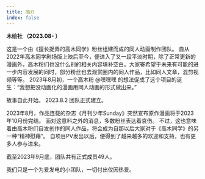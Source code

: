 ```yaml
---
title: 简介
index: false
---
```

  **木绘社 （2023.08- ）**

这是一个由《擅长捉弄的高木同学》粉丝组建而成的同人动画制作团队。
自从2022年高木同学剧场版上映后至今，便进入了又一段平淡时期，除了正常更新的漫画外，高木粉们也没什么别的相关内容填补空白。大家寄希望于未来有可能的进一步内容发展的同时，部分粉丝也去观赏圈内的同人作品，比如同人文章，混剪视频等等。
2023年8月初，一个高木粉 @嘿嘿嘿 的想法促成了这个项目的诞生：“我想把没动画化的漫画用同人动画的形式做出来。”

故事自此开始。
2023.8.2 团队正式建立。

2023年8月，作品连载的杂志《月刊少年Sunday》突然宣布原作漫画将于2023年10月份完结。
面对这意料之外的消息，多数粉丝表达着哀伤。
不过，这也意味着由高木粉们自发创作的同人作品，将会成为自那以后大家对于《高木同学》的另一种“精神慰藉”。
自项目PV发出以后，便得到了越来越多的欢迎和支持，也有更多人参与进来。

截至2023年9月底，团队共有正式成员49人。

我们只是一个为爱发电的小团队，一切付出仅因热爱。